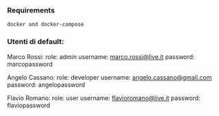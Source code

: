 ### Requirements
    docker and docker-compose

### Utenti di default:

Marco Rossi:
    role: admin
    username: marco.rossi@live.it
    password: marcopassword

Angelo Cassano:
    role: developer
    username: angelo.cassano@gmail.com
    password: angelopassword

Flavio Romano:
    role: user
    username: flavioromano@live.it
    password: flaviopassword